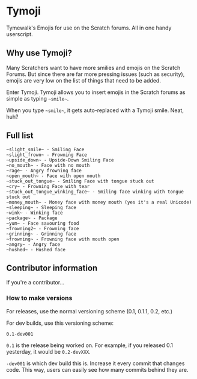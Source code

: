 # Tymoji
Tymewalk's Emojis for use on the Scratch forums. All in one handy userscript.

## Why use Tymoji?
Many Scratchers want to have more smilies and emojis on the Scratch Forums. But since there are far more pressing issues (such as security), emojis are very low on the list of things that need to be added.

Enter Tymoji. Tymoji allows you to insert emojis in the Scratch forums as simple as typing `~smile~`.

When you type `~smile~`, it gets auto-replaced with a Tymoji smile. Neat, huh?

## Full list

    ~slight_smile~ - Smiling Face
    ~slight_frown~ - Frowning Face
    ~upside_down~ - Upside-Down Smiling Face
    ~no_mouth~ - Face with no mouth
    ~rage~ - Angry frowning face
    ~open_mouth~ - Face with open mouth
    ~stuck_out_tongue~ - Smiling Face with tongue stuck out
    ~cry~ - Frowning Face with tear
    ~stuck_out_tongue_winking_face~ - Smiling face winking with tongue stuck out
    ~money_mouth~ - Money face with money mouth (yes it's a real Unicode)
    ~sleeping~ - Sleeping face
    ~wink~ - Winking face
    ~package~ - Package
    ~yum~ - Face savouring food
    ~frowning2~ - Frowning face
    ~grinning~ - Grinning face
    ~frowning~ - Frowning face with mouth open
    ~angry~ - Angry face
    ~hushed~ - Hushed face

## Contributor information
If you're a contributor...

### How to make versions
For releases, use the normal versioning scheme (0.1, 0.1.1, 0.2, etc.)

For dev builds, use this versioning scheme:

    0.1-dev001

`0.1` is the release being worked on. For example, if you released 0.1 yesterday, it would be `0.2-devXXX`.

`-dev001` is which dev build this is. Increase it every commit that changes code. This way, users can easily see how many commits behind they are.
